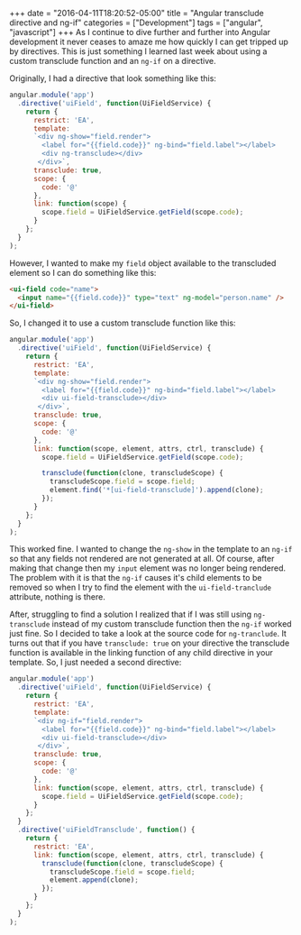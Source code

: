 +++
date = "2016-04-11T18:20:52-05:00"
title = "Angular transclude directive and ng-if"
categories = ["Development"]
tags = ["angular", "javascript"]
+++
As I continue to dive further and further into Angular development it never ceases to amaze me how quickly I can get tripped up by directives.  This is just something I learned last week about using a custom transclude function and an `ng-if` on a directive.
<!--more-->

Originally, I had a directive that look something like this:

```javascript
angular.module('app')
  .directive('uiField', function(UiFieldService) {
    return {
      restrict: 'EA',
      template:
      `<div ng-show="field.render">
        <label for="{{field.code}}" ng-bind="field.label"></label>
        <div ng-transclude></div>
       </div>`,
      transclude: true,
      scope: {
        code: '@'
      },
      link: function(scope) {
        scope.field = UiFieldService.getField(scope.code);
      }
    };
  }
);
```

However, I wanted to make my `field` object available to the transcluded element so I can do something like this:

```html
<ui-field code="name">
  <input name="{{field.code}}" type="text" ng-model="person.name" />
</ui-field>
```

So, I changed it to use a custom transclude function like this:

```javascript
angular.module('app')
  .directive('uiField', function(UiFieldService) {
    return {
      restrict: 'EA',
      template:
      `<div ng-show="field.render">
        <label for="{{field.code}}" ng-bind="field.label"></label>
        <div ui-field-transclude></div>
       </div>`,
      transclude: true,
      scope: {
        code: '@'
      },
      link: function(scope, element, attrs, ctrl, transclude) {
        scope.field = UiFieldService.getField(scope.code);

        transclude(function(clone, transcludeScope) {
          transcludeScope.field = scope.field;
          element.find('*[ui-field-transclude]').append(clone);
        });
      }
    };
  }
);
```

This worked fine.  I wanted to change the `ng-show` in the template to an `ng-if` so that any fields not rendered are not generated at all.  Of course, after making that change then my `input` element was no longer being rendered. The problem with it is that the `ng-if` causes it's child elements to be removed so when I try to find the element with the `ui-field-tranclude` attribute, nothing is there.

After, struggling to find a solution I realized that if I was still using `ng-transclude` instead of my custom transclude function then the `ng-if` worked just fine.  So I decided to take a look at the source code for `ng-tranclude`. It turns out that if you have `transclude: true` on your directive the transclude function is available in the linking function of any child directive in your template. So, I just needed a second directive:

```javascript
angular.module('app')
  .directive('uiField', function(UiFieldService) {
    return {
      restrict: 'EA',
      template:
      `<div ng-if="field.render">
        <label for="{{field.code}}" ng-bind="field.label"></label>
        <div ui-field-transclude></div>
       </div>`,
      transclude: true,
      scope: {
        code: '@'
      },
      link: function(scope, element, attrs, ctrl, transclude) {
        scope.field = UiFieldService.getField(scope.code);
      }
    };
  }
  .directive('uiFieldTransclude', function() {
    return {
      restrict: 'EA',
      link: function(scope, element, attrs, ctrl, transclude) {
        transclude(function(clone, transcludeScope) {
          transcludeScope.field = scope.field;
          element.append(clone);
        });
      }
    };
  }
);
```
